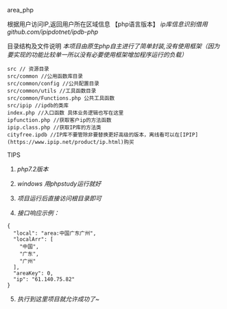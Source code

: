 area_php

根据用户访问IP,返回用户所在区域信息 【php语言版本】
*ip库信息识别借用 github.com/ipipdotnet/ipdb-php*


目录结构及文件说明
*本项目由原生php自主进行了简单封装,没有使用框架（因为要实现的功能比较单一所以没有必要使用框架增加程序运行的负载）*

```
src // 资源目录
src/common //公用函数库目录
src/common/config //公共配置目录
src/common/utils //工具函数目录
src/common/Functions.php 公共工具函数
src/ipip //ipdb的类库
index.php //入口函数 具体业务逻辑也写在这里
ipfunction.php //获取客户ip的方法函数
ipip.class.php //获取IP库的方法类
cityfree.ipdb //IP库不要管除非要替换更好高级的版本，离线看可以在[IPIP](https://www.ipip.net/product/ip.html)购买 

```

TIPS

1.  *php7.2版本*

2.  *windows 用phpstudy运行就好*
3.  *项目运行后直接访问根目录即可*
4.  *接口响应示例：*
```
{
  "local": "area:中国广东广州",
  "localArr": [
    "中国",
    "广东",
    "广州"
  ],
  "areaKey": 0,
  "ip": "61.140.75.82"
}
```
5.  *执行到这里项目就允许成功了~*




